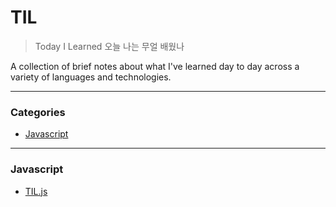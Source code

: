 # TIL

> Today I Learned 오늘 나는 무얼 배웠나

A collection of brief notes about what I've learned day to day across a
variety of languages and technologies. 

---

### Categories

* [Javascript](#javascript)


---

### Javascript

- [TIL.js](ack/ack-bar.md)

